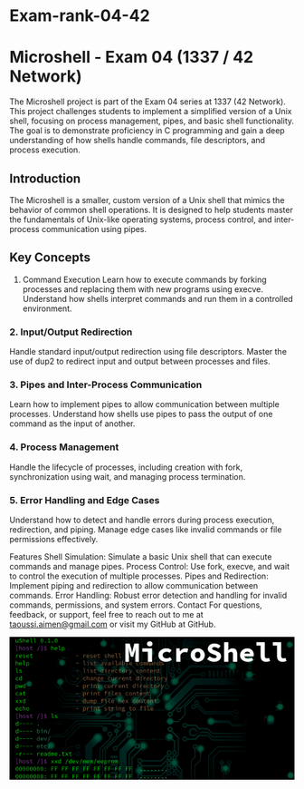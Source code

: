 # Exam-rank-04-42
# Microshell - Exam 04 (1337 / 42 Network)
The Microshell project is part of the Exam 04 series at 1337 (42 Network). This project challenges students to implement a simplified version of a Unix shell, focusing on process management, pipes, and basic shell functionality. The goal is to demonstrate proficiency in C programming and gain a deep understanding of how shells handle commands, file descriptors, and process execution.

## Introduction
The Microshell is a smaller, custom version of a Unix shell that mimics the behavior of common shell operations. It is designed to help students master the fundamentals of Unix-like operating systems, process control, and inter-process communication using pipes.

## Key Concepts
1. Command Execution
Learn how to execute commands by forking processes and replacing them with new programs using execve. Understand how shells interpret commands and run them in a controlled environment.

### 2. Input/Output Redirection
Handle standard input/output redirection using file descriptors. Master the use of dup2 to redirect input and output between processes and files.

### 3. Pipes and Inter-Process Communication
Learn how to implement pipes to allow communication between multiple processes. Understand how shells use pipes to pass the output of one command as the input of another.

### 4. Process Management
Handle the lifecycle of processes, including creation with fork, synchronization using wait, and managing process termination.

### 5. Error Handling and Edge Cases
Understand how to detect and handle errors during process execution, redirection, and piping. Manage edge cases like invalid commands or file permissions effectively.

Features
Shell Simulation: Simulate a basic Unix shell that can execute commands and manage pipes.
Process Control: Use fork, execve, and wait to control the execution of multiple processes.
Pipes and Redirection: Implement piping and redirection to allow communication between commands.
Error Handling: Robust error detection and handling for invalid commands, permissions, and system errors.
Contact
For questions, feedback, or support, feel free to reach out to me at taoussi.aimen@gmail.com or visit my GitHub at GitHub.

![My Project Logo](https://github.com/REDX-at/Exam-rank-04-42/blob/main/images/microshell.png)

